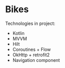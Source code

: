 # Bikes
Technologies in project: 
- Kotlin
- MVVM
- Hilt
- Coroutines + Flow
- OkHttp + retrofit2
- Navigation component